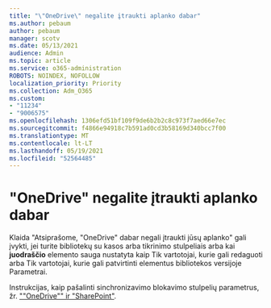 ```yaml
---
title: "\"OneDrive\" negalite įtraukti aplanko dabar"
ms.author: pebaum
author: pebaum
manager: scotv
ms.date: 05/13/2021
audience: Admin
ms.topic: article
ms.service: o365-administration
ROBOTS: NOINDEX, NOFOLLOW
localization_priority: Priority
ms.collection: Adm_O365
ms.custom:
- "11234"
- "9006575"
ms.openlocfilehash: 1306efd51bf109f9de6b2b2c8c973f7aed66e7ec
ms.sourcegitcommit: f4866e94918c7b591ad0cd3b58169d340bcc7f00
ms.translationtype: MT
ms.contentlocale: lt-LT
ms.lasthandoff: 05/19/2021
ms.locfileid: "52564485"
---
```

# <a name="onedrive-cant-add-your-folder-right-now"></a>"OneDrive" negalite įtraukti aplanko dabar

Klaida "Atsiprašome, "OneDrive" dabar negali įtraukti jūsų aplanko" gali įvykti,  jei  turite bibliotekų su kasos arba  tikrinimo stulpeliais  arba kai **juodraščio** elemento sauga nustatyta kaip Tik vartotojai, kurie gali redaguoti arba Tik vartotojai, kurie gali patvirtinti elementus bibliotekos versijoje Parametrai. 

Instrukcijas, kaip pašalinti sinchronizavimo blokavimo stulpelių parametrus, žr. [""OneDrive"" ir "SharePoint"](https://support.microsoft.com/office/64883a5d-228e-48f5-b3d2-eb39e07630fa).

